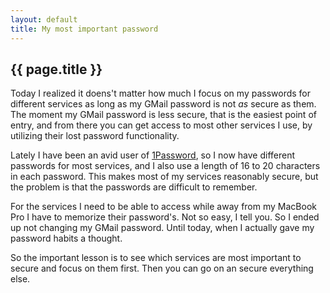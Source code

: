 ```yaml
---
layout: default
title: My most important password
---
```


{{ page.title }}
----------------

Today I realized it doens't matter how much I focus on my passwords for different services as long as my GMail password is not _as_ secure as them. The moment my GMail password is less secure, that is the easiest point of entry, and from there you can get access to most other services I use, by utilizing their lost password functionality.

Lately I have been an avid user of [1Password](http://agilewebsolutions.com/products/1Password), so I now have different passwords for most services, and I also use a length of 16 to 20 characters in each password. This makes most of my services reasonably secure, but the problem is that the passwords are difficult to remember.

For the services I need to be able to access while away from my MacBook Pro I have to memorize their password's. Not so easy, I tell you. So I ended up not changing my GMail password. Until today, when I actually gave my password habits a thought.

So the important lesson is to see which services are most important to secure and focus on them first. Then you can go on an secure everything else.